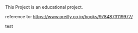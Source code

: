 This Project is an educational project.

reference to:
    https://www.oreilly.co.jp/books/9784873119977/


test